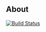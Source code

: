 ﻿## About

[![Build Status](https://travis-ci.org/aliusa/College-schedule-website.svg?branch=master)](https://travis-ci.org/aliusa/College-schedule-website)
